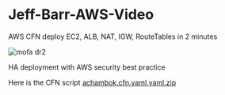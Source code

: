 # Jeff-Barr-AWS-Video
AWS CFN deploy EC2, ALB, NAT, IGW, RouteTables in 2 minutes

![mofa dr2](https://user-images.githubusercontent.com/16205053/178778983-5de9bdc4-6879-471a-a972-6f084056a9cc.png)

HA deployment with AWS security best practice 

Here is the CFN script
[achambok.cfn.yaml.yaml.zip](https://github.com/achambok/Jeff-Barr-AWS-Video/files/9104028/achambok.cfn.yaml.yaml.zip)
